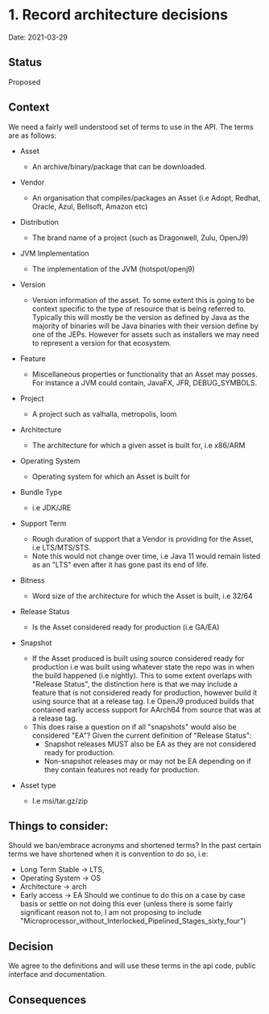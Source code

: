 # 1. Record architecture decisions

Date: 2021-03-29

## Status

Proposed

## Context

We need a fairly well understood set of terms to use in the API. The terms are as follows:

- Asset
  - An archive/binary/package that can be downloaded.
- Vendor
  - An organisation that compiles/packages an Asset (i.e Adopt, Redhat, Oracle, Azul, Bellsoft, Amazon etc)
- Distribution
  - The brand name of a project (such as Dragonwell, Zulu,  OpenJ9)
- JVM Implementation
  - The implementation of the JVM (hotspot/openj9)
- Version
  - Version information of the asset. To some extent this is going to be context specific to the type of resource that is being referred to.  Typically this will 
    mostly be the version as defined by Java as the majority of binaries will be Java binaries with their version define by one of the JEPs. However for assets
    such as installers we may need to represent a version for that ecosystem. 
- Feature
  - Miscellaneous properties or functionality that an Asset may posses. For instance a JVM could contain, JavaFX, JFR, DEBUG_SYMBOLS.
- Project 
  - A project such as valhalla, metropolis, loom
- Architecture
  - The architecture for which a given asset is built for, i.e x86/ARM
- Operating System
  - Operating system for which an Asset is built for
- Bundle Type
  - i.e JDK/JRE
- Support Term
  - Rough duration of support that a Vendor is providing for the Asset, i.e LTS/MTS/STS.
  - Note this would not change over time, i.e Java 11 would remain listed as an "LTS" even after it has gone past its end of life. 
- Bitness
  - Word size of the architecture for which the Asset is built, i.e 32/64
- Release Status
  - Is the Asset considered ready for production (i.e GA/EA)
- Snapshot
  - If the Asset produced is built using source considered ready for production i.e was built using whatever state the repo was in when the build happened (i.e nightly).
    This to some extent overlaps with "Release Status", the distinction here is that we may include a feature that is not considered ready for production, however build it
    using source that at a release tag. I.e OpenJ9 produced builds that contained early access support for AArch64 from source that was at a release tag. 
  - This does raise a question on if all "snapshots" would also be considered "EA"? Given the current definition of "Release Status":
    - Snapshot releases MUST also be EA as they are not considered ready for production.
    - Non-snapshot releases may or may not be EA depending on if they contain features not ready for production.
    
- Asset type
  - I.e msi/tar.gz/zip 

## Things to consider:
Should we ban/embrace acronyms and shortened terms? In the past certain terms we have shortened when it is convention to do so, i.e:
- Long Term Stable -> LTS, 
- Operating System -> OS
- Architecture -> arch
- Early access -> EA
Should we continue to do this on a case by case basis or settle on not doing this ever (unless there is some fairly significant reason not to, I am not proposing to 
  include "Microprocessor_without_Interlocked_Pipelined_Stages_sixty_four")

## Decision

We agree to the definitions and will use these terms in the api code, public interface and documentation.

## Consequences
